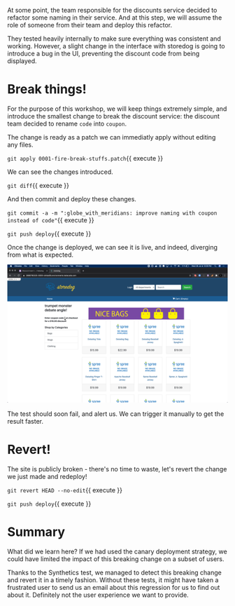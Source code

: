 At some point, the team responsible for the discounts service decided to refactor some naming in their service.
And at this step, we will assume the role of someone from their team and deploy this refactor.

They tested heavily internally to make sure everything was consistent and working.
However, a slight change in the interface with storedog is going to introduce a bug in the UI, preventing the discount code from being displayed.

# Break things!

For the purpose of this workshop, we will keep things extremely simple, and introduce the smallest change to break the discount service: the discount team decided to rename `code` into `coupon`.

The change is ready as a patch we can immediatly apply without editing any files.

`git apply 0001-fire-break-stuffs.patch`{{ execute }}

We can see the changes introduced.

`git diff`{{ execute }}

And then commit and deploy these changes.

`git commit -a -m ":globe_with_meridians: improve naming with coupon instead of code"`{{ execute }}

`git push deploy`{{ execute }}

Once the change is deployed, we can see it is live, and indeed, diverging from what is expected.

![](assets/broken.png)

The test should soon fail, and alert us.
We can trigger it manually to get the result faster.

# Revert!

The site is publicly broken - there's no time to waste, let's revert the change we just made and redeploy!

`git revert HEAD --no-edit`{{ execute }}

`git push deploy`{{ execute }}

# Summary

What did we learn here?
If we had used the canary deployment strategy, we could have limited the impact of this breaking change on a subset of users.

Thanks to the Synthetics test, we managed to detect this breaking change and revert it in a timely fashion.
Without these tests, it might have taken a frustrated user to send us an email about this regression for us to find out about it.
Definitely not the user experience we want to provide.
